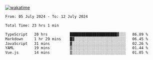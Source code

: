 [![wakatime](https://wakatime.com/badge/user/702d7a0d-6421-40c6-be4d-9b18f6ca91d5.svg)](https://wakatime.com/@702d7a0d-6421-40c6-be4d-9b18f6ca91d5)

<!--START_SECTION:waka-->

```txt
From: 05 July 2024 - To: 12 July 2024

Total Time: 23 hrs 1 min

TypeScript   20 hrs          █████████████████████▓░░░   86.89 %
Markdown     1 hr 29 mins    █▓░░░░░░░░░░░░░░░░░░░░░░░   06.45 %
JavaScript   31 mins         ▓░░░░░░░░░░░░░░░░░░░░░░░░   02.26 %
YAML         19 mins         ▒░░░░░░░░░░░░░░░░░░░░░░░░   01.44 %
Vue.js       14 mins         ▒░░░░░░░░░░░░░░░░░░░░░░░░   01.05 %
```

<!--END_SECTION:waka-->